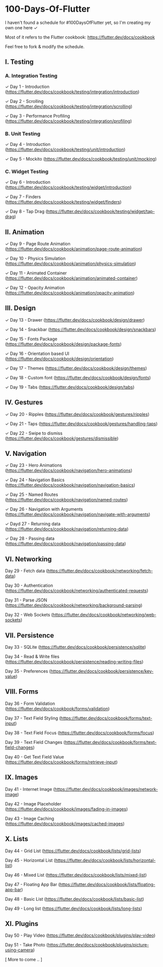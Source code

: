 # 100-Days-Of-Flutter

I haven't found a schedule for #100DaysOfFlutter yet, so I'm creating my own one here ✓

Most of it refers to the Flutter cookbook: https://flutter.dev/docs/cookbook

Feel free to fork & modify the schedule.

<h2>I. Testing</h2>

<h3>A. Integration Testing</h3>

✓ Day 1 - Introduction (https://flutter.dev/docs/cookbook/testing/integration/introduction)

✓ Day 2 - Scrolling (https://flutter.dev/docs/cookbook/testing/integration/scrolling)

✓ Day 3 - Performance Profiling (https://flutter.dev/docs/cookbook/testing/integration/profiling)

<h3>B. Unit Testing</h3>

✓ Day 4 - Introduction (https://flutter.dev/docs/cookbook/testing/unit/introduction)

✓ Day 5 - Mockito (https://flutter.dev/docs/cookbook/testing/unit/mocking)

<h3>C. Widget Testing</h3>

✓ Day 6 - Introduction (https://flutter.dev/docs/cookbook/testing/widget/introduction)

✓ Day 7 - Finders (https://flutter.dev/docs/cookbook/testing/widget/finders)

✓ Day 8 - Tap Drag (https://flutter.dev/docs/cookbook/testing/widget/tap-drag)

<h2>II. Animation</h2>

✓ Day 9 - Page Route Animation (https://flutter.dev/docs/cookbook/animation/page-route-animation)

✓ Day 10 - Physics Simulation (https://flutter.dev/docs/cookbook/animation/physics-simulation)

✓ Day 11 - Animated Container (https://flutter.dev/docs/cookbook/animation/animated-container)

✓ Day 12 - Opacity Animation (https://flutter.dev/docs/cookbook/animation/opacity-animation)

<h2>III. Design</h2>

✓ Day 13 - Drawer (https://flutter.dev/docs/cookbook/design/drawer)

✓ Day 14 - Snackbar (https://flutter.dev/docs/cookbook/design/snackbars)

✓ Day 15 - Fonts Package (https://flutter.dev/docs/cookbook/design/package-fonts)

✓ Day 16 - Orientation based UI (https://flutter.dev/docs/cookbook/design/orientation)

✓ Day 17 - Themes (https://flutter.dev/docs/cookbook/design/themes)

✓ Day 18 - Custom font (https://flutter.dev/docs/cookbook/design/fonts)

✓ Day 19 - Tabs (https://flutter.dev/docs/cookbook/design/tabs)

<h2>IV. Gestures</h2>

✓ Day 20 - Ripples (https://flutter.dev/docs/cookbook/gestures/ripples)

✓ Day 21 - Taps (https://flutter.dev/docs/cookbook/gestures/handling-taps)

✓ Day 22 - Swipe to dismiss (https://flutter.dev/docs/cookbook/gestures/dismissible)

<h2>V. Navigation</h2

✓ Day 23 - Hero Animations (https://flutter.dev/docs/cookbook/navigation/hero-animations)

✓ Day 24 - Navigation Basics (https://flutter.dev/docs/cookbook/navigation/navigation-basics)

✓ Day 25 - Named Routes (https://flutter.dev/docs/cookbook/navigation/named-routes)

✓ Day 26 - Navigation with Arguments (https://flutter.dev/docs/cookbook/navigation/navigate-with-arguments)

✓ Dayd 27 - Returning data (https://flutter.dev/docs/cookbook/navigation/returning-data)

✓ Day 28 - Passing data (https://flutter.dev/docs/cookbook/navigation/passing-data)

<h2>VI. Networking</h2>

Day 29 - Fetch data (https://flutter.dev/docs/cookbook/networking/fetch-data)

Day 30 - Authentication (https://flutter.dev/docs/cookbook/networking/authenticated-requests)

Day 31 - Parse JSON (https://flutter.dev/docs/cookbook/networking/background-parsing)

Day 32 - Web Sockets (https://flutter.dev/docs/cookbook/networking/web-sockets)

<h2>VII. Persistence</h2>

Day 33 - SQLite (https://flutter.dev/docs/cookbook/persistence/sqlite)

Day 34 - Read & Write files (https://flutter.dev/docs/cookbook/persistence/reading-writing-files)

Day 35 - Preferences (https://flutter.dev/docs/cookbook/persistence/key-value)

<h2>VIII. Forms</h2>

Day 36 - Form Validation (https://flutter.dev/docs/cookbook/forms/validation)

Day 37 - Text Field Styling (https://flutter.dev/docs/cookbook/forms/text-input)

Day 38 - Text Field Focus (https://flutter.dev/docs/cookbook/forms/focus)

Day 39 - Text Field Changes (https://flutter.dev/docs/cookbook/forms/text-field-changes)

Day 40 - Get Text Field Value (https://flutter.dev/docs/cookbook/forms/retrieve-input)

<h2>IX. Images</h2>

Day 41 - Internet Image (https://flutter.dev/docs/cookbook/images/network-image)

Day 42 - Image Placeholder (https://flutter.dev/docs/cookbook/images/fading-in-images)

Day 43 - Image Caching (https://flutter.dev/docs/cookbook/images/cached-images)

<h2>X. Lists</h2>

Day 44 - Grid List (https://flutter.dev/docs/cookbook/lists/grid-lists)

Day 45 - Horizontal List (https://flutter.dev/docs/cookbook/lists/horizontal-list)

Day 46 - Mixed List (https://flutter.dev/docs/cookbook/lists/mixed-list)

Day 47 - Floating App Bar (https://flutter.dev/docs/cookbook/lists/floating-app-bar)

Day 48 - Basic List (https://flutter.dev/docs/cookbook/lists/basic-list)

Day 49 - Long list (https://flutter.dev/docs/cookbook/lists/long-lists)

<h2>XI. Plugins</h2>

Day 50 - Play Video (https://flutter.dev/docs/cookbook/plugins/play-video)

Day 51 - Take Photo (https://flutter.dev/docs/cookbook/plugins/picture-using-camera)

[ More to come .. ]
